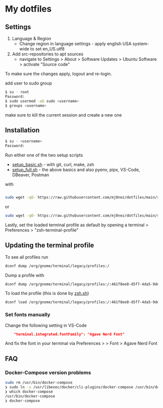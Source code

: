 # My dotfiles

## Settings

1. Language & Region
   - Change region in language settings - apply english USA system-wide to set en_US.utf8
1. Add src-repositories to apt sources
   - navigate to Settings > About > Software Updates > Ubuntu Software > activate "Source code"

To make sure the changes apply, logout and re-login.

add user to sudo group

```bash
$ su - root
Password:
$ sudo usermod -aG sudo <username>
$ groups <username>
```

make sure to kill the current session and create a new one

## Installation

```bash
$ su - <username>
Password:
```

Run either one of the two setup scripts

- [setup_basic.sh](/setup_basic.sh) - with git, curl, make, zsh
- [setup_full.sh](/setup_full.sh) - the above basics and also pyenv, pipx, VS-Code, DBeaver, Postman

with

```bash

sudo wget -qO- https://raw.githubusercontent.com/mj0nez/dotfiles/main/setup_basic.sh | bash

```

or

```bash
sudo wget -qO- https://raw.githubusercontent.com/mj0nez/dotfiles/main/setup_full.sh | bash

```

Lastly, set the loaded terminal profile as default by opening a terminal > Preferences > "zsh-terminal-profile"

## Updating the terminal profile

To see all profiles run

```bash
dconf dump /org/gnome/terminal/legacy/profiles:/
```

Dump a profile with

```bash
dconf dump /org/gnome/terminal/legacy/profiles:/:461f8ee8-d5f7-4da5-9de2-58ab7f40cf4a/ > .terminal-profile.dconf
```

To load the profile (this is done by [zsh.sh](/programs/zsh.sh))

```bash
dconf load /org/gnome/terminal/legacy/profiles:/:461f8ee8-d5f7-4da5-9de2-58ab7f40cf4a/ < .terminal-profile.dconf
```

### Set fonts manually

Change the following setting in VS-Code

```json
    "terminal.integrated.fontFamily": "Agave Nerd Font"
```

And fix the font in your terminal via Preferences > <Current Profile> > Font > Agave Nerd Font

## FAQ

### Docker-Compose version problems

```bash
sudo rm /usr/bin/docker-compose
❯ sudo ln -s /usr/libexec/docker/cli-plugins/docker-compose /usr/bin/docker-compose
❯ which docker-compose
/usr/bin/docker-compose
❯ docker-compose
```
